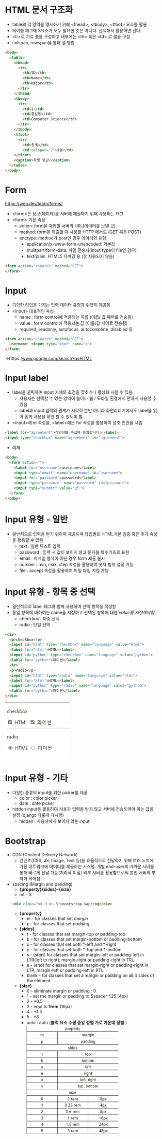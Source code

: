 # HTML 문서 구조화
* table의 각 영역을 명시하기 위해 \<thead>, \<tbody>, \<tfoot> 요소를 활용
* 테이블 태그에 3요소가 모두 필요한 것은 아니다. 선택해서 활용하면 된다.
* \<tr>로 가로 줄을 구성하고 내부에는 \<th> 혹은 \<td> 로 셀을 구성
* colspan, rowspan을 통해 셀 병합

```HTML
<body>
  <table>
    <thead>
      <tr>
        <th>ID</th>
        <th>Name</th>
        <th>Major</th>
      </tr>
    </thead>
    <tbody>
      <tr>
        <td>1</td>
        <td>홍길동</td>
        <td>Computer Science</td>
      </tr>
    </tbody>
    <tfoot>
      <tr>
        <td>총계</td>
        <td colspan="2">1명</td>
    </tfoot>
    <caption>학생 명단</caption>
  </table>
</body>
```

# Form 
https://web.dev/learn/forms/
* \<form>은 정보(데이터)를 서버에 제출하기 위해 사용하는 태그
* \<form> 기본 속성
	* action: form을 처리할 서버의 URL(데이터를 보낼 곳)
	* method: form을 제출할 때 사용할 HTTP 메서드 (GET 혹은 POST)
	* enctype: method가 post인 경우 데이터의 유형
		* application/x-www-form-urlencoded: 기본값
		* mulitpart/form-data: 파일 전송시(input type이 file인 경우)
		* text/plain: HTML5 디버깅 용 (잘 사용되지 않음)

```HTML
<form action="/search" method="GET">
</form>
```

# Input
* 다양한 타입을 가지는 입력 데이터 유형과 위젯이 제공됨
* \<input> 대표적인 속성
	* name : form control에 적용되는 이름 (이름/ 값 페어로 전송됨)
	* value : form control에 적용되는 값 (이름/값 페어로 전송됨)
	* required, readonly, autofocus, autocomplete, disabled 등
```HTML
<form action="/search" method="GET">
  username: <input type="text" name="q">
</form>
```
→https:/www.google.com/search?q=HTML

# Input label
* label을 클릭하여 input 자체의 초점을 맞추거나 활성화 시킬 수 있음
	* 사용자는 선택할 수 있는 영역이 늘어나 웹 / 모바일 환경에서 편하게 사용할 수 있음
	* label과 input 입력의 관계가 시각적 뿐만 아니라 화면리더기에서도 label을 읽어 쉽게 내용을 확인 할 수 있도록 함
* \<input>에 id 속성을, \<label>에는 for 속성을 활용하여 상호 연관을 시킴
```HTML
<label for="agreement">개인정보 수집에 동의합니다.</label>
<input type="checkbox" name="agreement" id="agreement">
```
* 예제
```HTML
<body>
  <form action="">
    <label for="username">username</label>
    <input type="email" name="username" id="username">
    <input for="password">password</label>
    <input type="password" name="password" id="password">
    <input type="submit" value="얍!">
  </form>
</bdoy>
```

# Input 유형 - 일반
* 일반적으로 입력을 받기 위하여 제공되며 타입별로 HTML기본 검증 혹은 추가 속성을 활용할 수 있음
	* text : 일반 텍스트 입력
	* password : 입력 시 값이 보이지 않고 문자를 특수기호로 표현
	* email : 이메일 형식이 아닌 경우 form 제출 불가
	* number : min, max, step 속성을 활용하여 숫자 범위 설정 가능
	* file : accept 속성을 활용하여 파일 타입 지정 가능

# Input 유형 - 항목 중 선택
* 일반적으로 label 태그와 함께 사용하여 선택 항목을 작성함
* 동일 항목에 대하여는 name을 지정하고 선택된 항목에 대한 *value를 지정해야함*
	* checkbox : 다중 선택
	* radio : 단일 선택

```HTML
<div>
  <p>checkbox</p>
  <input id="html" type="checkbox" name="language" value="html">
  <label for="html">HTML</label>
  <input id="python" type="checkbox" name="language" value="python">
  <lable for="python">파이썬</label>
  <hr>
  <p>radio</p>
  <input id="html" type="radio" name="language" value="html">
  <label for="html">HTML</label>
  <input id="python" type="radio" name="language" value="python">
  <lable for="python">파이썬</label>
</div>
```
![스크린샷](./%EC%8A%A4%ED%81%AC%EB%A6%B0%EC%83%B7/%ED%99%94%EB%A9%B4%20%EC%BA%A1%EC%B2%98%202022-09-05%20102939.png)

# Input 유형 - 기타
* 다양한 종류의 input을 위한 picker를 제공
	* color : color picker
	* date : date picker
* hidden input을 활용하여 사용자 입력을 받지 않고 서버에 전송되어야 하는 값을 설정 (django 다룰때 다시함)
	* hidden : 사용자에게 보이지 않는 input

# Bootstrap
* CDN (Content Delivery Network)
	* 컨텐츠(CSS, JS, Image, Text 등)을 효율적으로 전달하기 위해 여러 노드에 가진 네트워크에 데이터를 제공하는 시스템. 개별 end-user의 가까운 서버를 통해 빠르게 전달 가능(지리적 이점) 외부 서버를 활용함으로써 본인 서버의 부하가 적어짐.
* spacing (Margin and padding)
	* **{property}{sides}-{size}**
	* mt - 3
	```html
	<div class="mt-3 ms-5">bootstrap-sapcing</div>
	```
	* **{property}**
		* m - for classes that set *margin*
		* p - for classes that set *padding* 
	* **{sides}**
		* t - for classes that set margin-top or padding-top
		* b - for classes that set margin-bottom or padding-bottom
		* x - for classes that set both \*-left and \*-right
		* y - for classes that set both \*-top and \*-bottom
		* s - (start) for classes that set margin-left or padding-left in LTR(left to right), margin-right or padding-right in TRL
		* e - (end) for classes that set margin-right or padding-right in LTR, margin-left or padding-left in RTL
		* blank - for classes that set a margin or padding on all 4 sides of the element.
	* **{size}**
		* 0 - eliminate margin or padding : 0
		* 1 - set the margin or padding to $spacer \*.25 (4px)
		* 2 - \*0.5
		* 3 - equl to **1rem** (16px)
		* 4 - \*1.5
		* 5 - \*3
		* auto : auto (**블럭 요소 수평 중앙 정렬 가로 가운데 정렬** )<br>
![스크린샷](./%EC%8A%A4%ED%81%AC%EB%A6%B0%EC%83%B7/%ED%99%94%EB%A9%B4%20%EC%BA%A1%EC%B2%98%202022-09-05%20110441.png)
